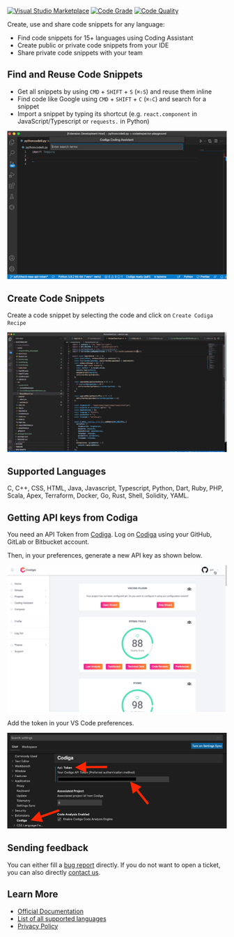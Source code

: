 [![Visual Studio Marketplace](https://vsmarketplacebadge.apphb.com/installs-short/codiga.vscode-plugin.svg?style=flat-square)](https://marketplace.visualstudio.com/items?itemName=codiga.vscode-plugin)
[![Code Grade](https://api.codiga.io/project/29693/status/svg)](https://app.codiga.io/public/project/29693/vscode-plugin/dashboard)
[![Code Quality](https://api.codiga.io/project/29693/score/svg)](https://app.codiga.io/public/project/29693/vscode-plugin/dashboard)

Create, use and share code snippets for any language:

- Find code snippets for 15+ languages using Coding Assistant
- Create public or private code snippets from your IDE
- Share private code snippets with your team

## Find and Reuse Code Snippets

- Get all snippets by using `CMD` + `SHIFT` + `S` (`⌘⇧S`) and reuse them inline
- Find code like Google using `CMD` + `SHIFT` + `C` (`⌘⇧C`) and search for a snippet
- Import a snippet by typing its shortcut (e.g. `react.component` in JavaScript/Typescript or `requests.` in Python)

![Use of recipe in Python](images/use-recipe.gif)

## Create Code Snippets

Create a code snippet by selecting the code and click on `Create Codiga Recipe`

![Use of recipe in Python](images/vscode-create-recipe.gif)

## Supported Languages

C, C++, CSS, HTML, Java, Javascript, Typescript, Python, Dart, Ruby, PHP, Scala, Apex, Terraform, Docker, Go, Rust, Shell, Solidity, YAML.

## Getting API keys from Codiga

You need an API Token from [Codiga](https://codiga.io).
Log on [Codiga](https://app.codiga.io) using your GitHub, GitLab or Bitbucket account.

Then, in your preferences, generate a new API key as shown below.

![Generate API Token on Codiga](images/api-token-creation.gif)

Add the token in your VS Code preferences.

![Enter your API keys](images/configuration.png)

## Sending feedback

You can either fill a [bug report](https://github.com/codiga/vscode-plugin/issues) directly.
If you do not want to open a ticket, you can also directly [contact us](https://codiga.io/contact).

## Learn More

- [Official Documentation](https://doc.codiga.io/docs/coding-assistant/coding-assistant-vscode/)
- [List of all supported languages](https://doc.codiga.io/docs/faq/#what-languages-are-supported)
- [Privacy Policy](https://www.codiga.io/privacy)
